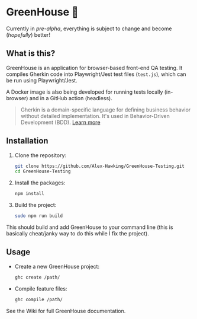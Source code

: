 # GreenHouse 🌱

Currently in *pre-alpha*, everything is subject to change and become (*hopefully*) better! 

## What is this?

GreenHouse is an application for browser-based front-end QA testing. It compiles Gherkin code into Playwright/Jest test files (`test.js`), which can be run using Playwright/Jest.

A Docker image is also being developed for running tests locally (in-browser) and in a GitHub action (headless).

> Gherkin is a domain-specific language for defining business behavior without detailed implementation. It's used in Behavior-Driven Development (BDD). [Learn more](https://cucumber.io/docs/gherkin/reference/)

## Installation

1. Clone the repository:
    ```bash
    git clone https://github.com/Alex-Hawking/GreenHouse-Testing.git
    cd GreenHouse-Testing
    ```
2. Install the packages:
    ```bash
    npm install
    ```
3. Build the project:
    ```bash
    sudo npm run build
    ```
This should build and add GreenHouse to your command line (this is basically cheat/janky way to do this while I fix the project).

## Usage

- Create a new GreenHouse project:
    ```bash
    ghc create /path/
    ```

- Compile feature files:
    ```bash
    ghc compile /path/
    ```

See the Wiki for full GreenHouse documentation.